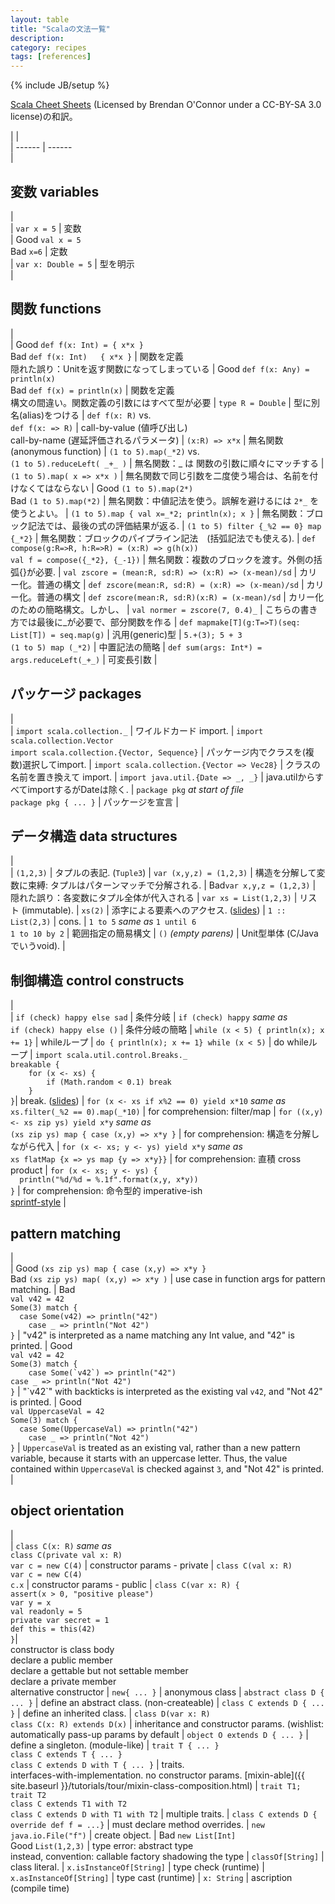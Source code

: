 ```yaml
---
layout: table
title: "Scalaの文法一覧"
description: 
category: recipes
tags: [references]
---
```

{% include JB/setup %}


[Scala Cheet Sheets](http://docs.scala-lang.org/cheatsheets/) (Licensed by Brendan O'Connor under a CC-BY-SA 3.0 license)の和訳。


|                                                                                                          |                 
| ------                                                                                                   | ------          
|  <h2 id="variables">変数 variables</h2>                                                                       |                 
|  `var x = 5`                                                                                             |  変数       
|  <span class="label success">Good</span> `val x = 5`<br> <span class="label important">Bad</span> `x=6`  |  定数       
|  `var x: Double = 5`                                                                                     |  型を明示  
|  <h2 id="functions">関数 functions</h2>                                                                       |                 
|  <span class="label success">Good</span> `def f(x: Int) = { x*x }`<br> <span class="label important">Bad</span> `def f(x: Int)   { x*x }` |  関数を定義 <br> 隠れた誤り：Unitを返す関数になってしまっている 
|  <span class="label success">Good</span> `def f(x: Any) = println(x)`<br> <span class="label important">Bad</span> `def f(x) = println(x)` |  関数を定義 <br> 構文の間違い。関数定義の引数にはすべて型が必要
|  `type R = Double`                                                                                       |  型に別名(alias)をつける
|  `def f(x: R)` vs.<br> `def f(x: => R)`                                                                  |  call-by-value (値呼び出し) <br> call-by-name (遅延評価されるパラメータ) 
|  `(x:R) => x*x`                                                                                          |  無名関数(anonymous function)
|  `(1 to 5).map(_*2)` vs.<br> `(1 to 5).reduceLeft( _+_ )`                                                |  無名関数：_ は 関数の引数に順々にマッチする
|  `(1 to 5).map( x => x*x )`                                                                              |  無名関数で同じ引数を二度使う場合は、名前を付けなくてはならない
|  <span class="label success">Good</span> `(1 to 5).map(2*)`<br> <span class="label important">Bad</span> `(1 to 5).map(*2)` |  無名関数：中値記法を使う。誤解を避けるには `2*_` を使うとよい。
|  `(1 to 5).map { val x=_*2; println(x); x }`                                                             |  無名関数：ブロック記法では、最後の式の評価結果が返る. 
|  `(1 to 5) filter {_%2 == 0} map {_*2}`                                                                  |  無名関数：ブロックのパイプライン記法　(括弧記法でも使える). 
|  `def compose(g:R=>R, h:R=>R) = (x:R) => g(h(x))` <br> `val f = compose({_*2}, {_-1})`                   |  無名関数：複数のブロックを渡す。外側の括弧{}が必要. 
|  `val zscore = (mean:R, sd:R) => (x:R) => (x-mean)/sd`                                                   |  カリー化。普通の構文
|  `def zscore(mean:R, sd:R) = (x:R) => (x-mean)/sd`                                                       |  カリー化。普通の構文
|  `def zscore(mean:R, sd:R)(x:R) = (x-mean)/sd`                                                           |  カリー化のための簡略構文。しかし、 
|  `val normer = zscore(7, 0.4)_`                                                                          |  こちらの書き方では最後に_が必要で、部分関数を作る
|  `def mapmake[T](g:T=>T)(seq: List[T]) = seq.map(g)`                                                     |  汎用(generic)型
|  `5.+(3); 5 + 3` <br> `(1 to 5) map (_*2)`                                                               |  中置記法の簡略
|  `def sum(args: Int*) = args.reduceLeft(_+_)`                                                            |  可変長引数
|  <h2 id="packages">パッケージ packages</h2>                                                                         |                 
|  `import scala.collection._`                                                                             |  ワイルドカード import. 
|  `import scala.collection.Vector` <br> `import scala.collection.{Vector, Sequence}`                      |  パッケージ内でクラスを(複数)選択してimport. 
|  `import scala.collection.{Vector => Vec28}`                                                             |  クラスの名前を置き換えて import. 
|  `import java.util.{Date => _, _}`                                                                       |  java.utilからすべてimportするがDateは除く.
|  `package pkg` _at start of file_ <br> `package pkg { ... }`                                             |  パッケージを宣言
|  <h2 id="data_structures">データ構造 data structures</h2>                                                           |                 
|  `(1,2,3)`                                                                                               |  タプルの表記. (`Tuple3`) 
|  `var (x,y,z) = (1,2,3)`                                                                                 |  構造を分解して変数に束縛: タプルはパターンマッチで分解される.
|  <span class="label important">Bad</span>`var x,y,z = (1,2,3)`                                           |  隠れた誤り：各変数にタプル全体が代入される
|  `var xs = List(1,2,3)`                                                                                  |  リスト (immutable). 
|  `xs(2)`                                                                                                 |  添字による要素へのアクセス. ([slides](http://www.slideshare.net/Odersky/fosdem-2009-1013261/27)) 
|  `1 :: List(2,3)`                                                                                        |  cons. 
|  `1 to 5` _same as_ `1 until 6` <br> `1 to 10 by 2`                                                      |  範囲指定の簡易構文
|  `()` _(empty parens)_                                                                                   |  Unit型単体 (C/Javaでいうvoid). 
|  <h2 id="control_constructs">制御構造 control constructs</h2>                                                     |                 
|  `if (check) happy else sad`                                                                             |  条件分岐
|  `if (check) happy` _same as_ <br> `if (check) happy else ()`                                            |  条件分岐の簡略
|  `while (x < 5) { println(x); x += 1}`                                                                   |  whileループ
|  `do { println(x); x += 1} while (x < 5)`                                                                |  do whileループ
|  `import scala.util.control.Breaks._`<br>`breakable {`<br>`    for (x <- xs) {`<br>`        if (Math.random < 0.1) break`<br>`    }`<br>`}`|  break. ([slides](http://www.slideshare.net/Odersky/fosdem-2009-1013261/21)) 
|  `for (x <- xs if x%2 == 0) yield x*10` _same as_ <br>`xs.filter(_%2 == 0).map(_*10)`                    |  for comprehension: filter/map 
|  `for ((x,y) <- xs zip ys) yield x*y` _same as_ <br>`(xs zip ys) map { case (x,y) => x*y }`              |  for comprehension: 構造を分解しながら代入 
|  `for (x <- xs; y <- ys) yield x*y` _same as_ <br>`xs flatMap {x => ys map {y => x*y}}`                  |  for comprehension: 直積 cross product 
|  `for (x <- xs; y <- ys) {`<br>    `  println("%d/%d = %.1f".format(x,y, x*y))`<br>`}`                     |  for comprehension: 命令型的 imperative-ish<br>[sprintf-style](http://java.sun.com/javase/6/docs/api/java/util/Formatter.html#syntax) 
|  <h2 id="pattern_matching">pattern matching</h2>                                                         |                 
|  <span class="label success">Good</span> `(xs zip ys) map { case (x,y) => x*y }`<br> <span class="label important">Bad</span> `(xs zip ys) map( (x,y) => x*y )` |  use case in function args for pattern matching. 
|  <span class="label important">Bad</span><br>`val v42 = 42`<br>`Some(3) match {`<br>`  case Some(v42) => println("42")`<br>`    case _ => println("Not 42")`<br>`}` |  "v42" is interpreted as a name matching any Int value, and "42" is printed. 
|  <span class="label success">Good</span><br>`val v42 = 42`<br>`Some(3) match {`<br>``    case Some(`v42`) => println("42")``<br>`case _ => println("Not 42")`<br>`}`  |  "\`v42\`" with backticks is interpreted as the existing val `v42`, and "Not 42" is printed. 
|  <span class="label success">Good</span><br>`val UppercaseVal = 42`<br>`Some(3) match {`<br>`  case Some(UppercaseVal) => println("42")`<br>`    case _ => println("Not 42")`<br>`}` |  `UppercaseVal` is treated as an existing val, rather than a new pattern variable, because it starts with an uppercase letter. Thus, the value contained within `UppercaseVal` is checked against `3`, and "Not 42" is printed. 
|  <h2 id="object_orientation">object orientation</h2>                                                     |                 
|  `class C(x: R)` _same as_ <br>`class C(private val x: R)`<br>`var c = new C(4)`                         |  constructor params - private 
|  `class C(val x: R)`<br>`var c = new C(4)`<br>`c.x`                                                      |  constructor params - public 
|  `class C(var x: R) {`<br>`assert(x > 0, "positive please")`<br>`var y = x`<br>`val readonly = 5`<br>`private var secret = 1`<br>`def this = this(42)`<br>`}`|<br>constructor is class body<br>declare a public member<br>declare a gettable but not settable member<br>declare a private member<br>alternative constructor
|  `new{ ... }`                                                                                            |  anonymous class 
|  `abstract class D { ... }`                                                                              |  define an abstract class. (non-createable) 
|  `class C extends D { ... }`                                                                             |  define an inherited class. 
|  `class D(var x: R)`<br>`class C(x: R) extends D(x)`                                                     |  inheritance and constructor params. (wishlist: automatically pass-up params by default
|  `object O extends D { ... }`                                                                            |  define a singleton. (module-like) 
|  `trait T { ... }`<br>`class C extends T { ... }`<br>`class C extends D with T { ... }`                  |  traits.<br>interfaces-with-implementation. no constructor params. [mixin-able]({{ site.baseurl }}/tutorials/tour/mixin-class-composition.html)
|  `trait T1; trait T2`<br>`class C extends T1 with T2`<br>`class C extends D with T1 with T2`             |  multiple traits. 
|  `class C extends D { override def f = ...}`	                                                           |  must declare method overrides. 
|  `new java.io.File("f")`                   	                                                           |  create object. 
|  <span class="label important">Bad</span> `new List[Int]`<br> <span class="label success">Good</span> `List(1,2,3)` |  type error: abstract type<br>instead, convention: callable factory shadowing the type 
|  `classOf[String]`                                                                                       |  class literal. 
|  `x.isInstanceOf[String]`                                                                                |  type check (runtime) 
|  `x.asInstanceOf[String]`                                                                                |  type cast (runtime) 
|  `x: String`                                                                                             |  ascription (compile time) 







